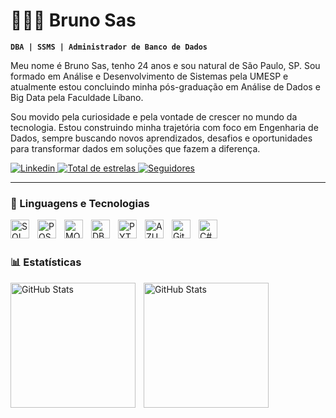 # 🧑🏽‍💻 Bruno Sas

**`DBA | SSMS | Administrador de Banco de Dados `**

Meu nome é Bruno Sas, tenho 24 anos e sou natural de São Paulo, SP. Sou formado em Análise e Desenvolvimento de Sistemas pela UMESP e atualmente estou concluindo minha pós-graduação em Análise de Dados e Big Data pela Faculdade Líbano.

Sou movido pela curiosidade e pela vontade de crescer no mundo da tecnologia. Estou construindo minha trajetória com foco em Engenharia de Dados, sempre buscando novos aprendizados, desafios e oportunidades para transformar dados em soluções que fazem a diferença.

<p align="left">
    <a href="https://www.linkedin.com/in/bruno-sas/">
        <img 
            alt="Linkedin" 
            title="Me siga no Linkedin" 
            src="https://img.shields.io/badge/linkedin-%230077B5.svg?style=for-the-badge&logo=linkedin&logoColor=white"
        />
    <a href="https://github.com/Bruno-Sas?tab=repositories&sort=stargazers">
        <img 
            alt="Total de estrelas" 
            title="Total de estrelas GitHub" 
            src="https://custom-icon-badges.demolab.com/github/stars/Bruno-Sas?color=55960c&style=for-the-badge&labelColor=488207&logo=star&label=estrelas"
        />
    </a>
    <a href="https://github.com/Bruno-Sas?tab=followers">
        <img 
            alt="Seguidores" 
            title="Me siga no GitHub" 
            src="https://custom-icon-badges.demolab.com/github/followers/Bruno-Sas?color=236ad3&labelColor=1155ba&style=for-the-badge&logo=github&label=Seguidores&logoColor=white"
        />
    </a>

</p>

---

### 🤖 Linguagens e Tecnologias

<img 
    align="left" 
    alt="SQLSERVER"
    title="SQLSERVER" 
    width="30px" 
    style="padding-right: 10px;" 
    src="https://cdn.jsdelivr.net/gh/devicons/devicon@latest/icons/microsoftsqlserver/microsoftsqlserver-original.svg" 
/>
<img 
    align="left" 
    alt="POSTGRESQL"
    title="POSTGRESQL" 
    width="30px" 
    style="padding-right: 10px;" 
    src="https://cdn.jsdelivr.net/gh/devicons/devicon@latest/icons/postgresql/postgresql-original.svg" 
/>
<img 
    align="left" 
    alt="MONGODB"
    title="MONGODB" 
    width="30px" 
    style="padding-right: 10px;" 
    src="https://cdn.jsdelivr.net/gh/devicons/devicon@latest/icons/mongodb/mongodb-original.svg"
/>
<img 
    align="left" 
    alt="DBEAVER"
    title="DBEAVER" 
    width="30px" 
    style="padding-right: 10px;" 
    src="https://cdn.jsdelivr.net/gh/devicons/devicon@latest/icons/dbeaver/dbeaver-original.svg"
/>
<img 
    align="left" 
    alt="PYTHON"
    title="PYTHON" 
    width="30px" 
    style="padding-right: 10px;" 
    src="https://cdn.jsdelivr.net/gh/devicons/devicon@latest/icons/python/python-original.svg"
/>
<img 
    align="left" 
    alt="AZURE"
    title="AZURE" 
    width="30px" 
    style="padding-right: 10px;" 
    src="https://cdn.jsdelivr.net/gh/devicons/devicon@latest/icons/azure/azure-original.svg"
/>
<img 
    align="left" 
    alt="Git" 
    title="Git"
    width="30px" 
    style="padding-right: 10px;" 
    src="https://cdn.jsdelivr.net/gh/devicons/devicon@latest/icons/git/git-original.svg" 
/>
<img 
    align="left" 
    alt="C#" 
    title="C#"
    width="30px" 
    style="padding-right: 10px;" 
    src="https://cdn.jsdelivr.net/gh/devicons/devicon@latest/icons/csharp/csharp-original.svg" 
/>

<br/>
<br/>

### 📊 Estatísticas

<p>
  <img 
    align="left" 
    alt="GitHub Stats" 
    height="200" 
    style="padding-right: 10px;" 
    src="https://github-readme-stats.vercel.app/api?username=Bruno-Sas&show_icons=true&theme=tokyonight&locale=pt-br" 
  />

<img 
      align="left" 
      alt="GitHub Stats" 
      height="200" 
      src="https://github-readme-stats.vercel.app/api/top-langs/?username=Bruno-Sas&theme=tokyonight&layout=compact&custom_title=Tecnologias&langs_count=9" 
  />

</p>
